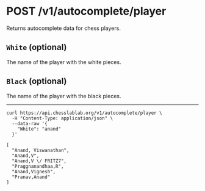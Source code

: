 # POST /v1/autocomplete/player

Returns autocomplete data for chess players.

## `White` (optional)

The name of the player with the white pieces.

## `Black` (optional)

The name of the player with the black pieces.

---

```text
curl https://api.chesslablab.org/v1/autocomplete/player \
  -H "Content-Type: application/json" \
  --data-raw '{
    "White": "anand"
  }'
```

```text
[
  "Anand, Viswanathan",
  "Anand,V",
  "Anand,V \/ FRITZ7",
  "Praggnanandhaa,R",
  "Anand,Vignesh",
  "Pranav,Anand"
]
```
